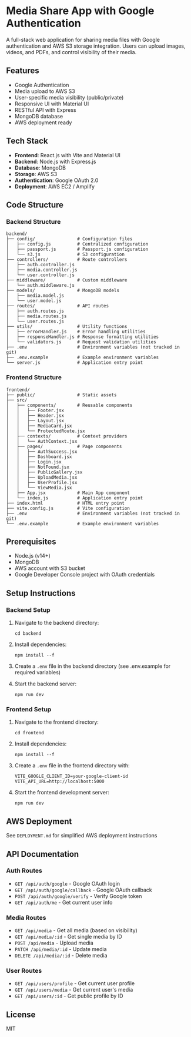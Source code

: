 # Media Share App with Google Authentication

A full-stack web application for sharing media files with Google authentication and AWS S3 storage integration. Users can upload images, videos, and PDFs, and control visibility of their media.

## Features

- Google Authentication
- Media upload to AWS S3
- User-specific media visibility (public/private)
- Responsive UI with Material UI
- RESTful API with Express
- MongoDB database
- AWS deployment ready

## Tech Stack

- **Frontend**: React.js with Vite and Material UI
- **Backend**: Node.js with Express.js
- **Database**: MongoDB
- **Storage**: AWS S3
- **Authentication**: Google OAuth 2.0
- **Deployment**: AWS EC2 / Amplify

## Code Structure

### Backend Structure

```
backend/
├── config/                # Configuration files
│   ├── config.js          # Centralized configuration
│   ├── passport.js        # Passport.js configuration
│   └── s3.js              # S3 configuration
├── controllers/           # Route controllers
│   ├── auth.controller.js
│   ├── media.controller.js
│   └── user.controller.js
├── middleware/            # Custom middleware
│   └── auth.middleware.js
├── models/                # MongoDB models
│   ├── media.model.js
│   └── user.model.js
├── routes/                # API routes
│   ├── auth.routes.js
│   ├── media.routes.js
│   └── user.routes.js
├── utils/                 # Utility functions
│   ├── errorHandler.js    # Error handling utilities
│   ├── responseHandler.js # Response formatting utilities
│   └── validators.js      # Request validation utilities
├── .env                   # Environment variables (not tracked in git)
├── .env.example           # Example environment variables
└── server.js              # Application entry point
```

### Frontend Structure

```
frontend/
├── public/                # Static assets
├── src/
│   ├── components/        # Reusable components
│   │   ├── Footer.jsx
│   │   ├── Header.jsx
│   │   ├── Layout.jsx
│   │   ├── MediaCard.jsx
│   │   └── ProtectedRoute.jsx
│   ├── contexts/          # Context providers
│   │   └── AuthContext.jsx
│   ├── pages/             # Page components
│   │   ├── AuthSuccess.jsx
│   │   ├── Dashboard.jsx
│   │   ├── Login.jsx
│   │   ├── NotFound.jsx
│   │   ├── PublicGallery.jsx
│   │   ├── UploadMedia.jsx
│   │   ├── UserProfile.jsx
│   │   └── ViewMedia.jsx
│   ├── App.jsx            # Main App component
│   └── index.js           # Application entry point
├── index.html             # HTML entry point
├── vite.config.js         # Vite configuration
├── .env                   # Environment variables (not tracked in git)
└── .env.example           # Example environment variables
```

## Prerequisites

- Node.js (v14+)
- MongoDB
- AWS account with S3 bucket
- Google Developer Console project with OAuth credentials

## Setup Instructions

### Backend Setup

1. Navigate to the backend directory:
   ```
   cd backend
   ```

2. Install dependencies:
   ```
   npm install --f
   ```

3. Create a `.env` file in the backend directory (see .env.example for required variables)

4. Start the backend server:
   ```
   npm run dev
   ```

### Frontend Setup

1. Navigate to the frontend directory:
   ```
   cd frontend
   ```

2. Install dependencies:
   ```
   npm install --f
   ```

3. Create a `.env` file in the frontend directory with:
   ```
   VITE_GOOGLE_CLIENT_ID=your-google-client-id
   VITE_API_URL=http://localhost:5000
   ```

4. Start the frontend development server:
   ```
   npm run dev
   ```

## AWS Deployment

See `DEPLOYMENT.md` for simplified AWS deployment instructions

## API Documentation

### Auth Routes
- `GET /api/auth/google` - Google OAuth login
- `GET /api/auth/google/callback` - Google OAuth callback
- `POST /api/auth/google/verify` - Verify Google token
- `GET /api/auth/me` - Get current user info

### Media Routes
- `GET /api/media` - Get all media (based on visibility)
- `GET /api/media/:id` - Get single media by ID
- `POST /api/media` - Upload media
- `PATCH /api/media/:id` - Update media
- `DELETE /api/media/:id` - Delete media

### User Routes
- `GET /api/users/profile` - Get current user profile
- `GET /api/users/media` - Get current user's media
- `GET /api/users/:id` - Get public profile by ID

## License

MIT 